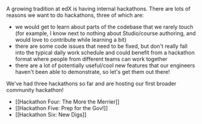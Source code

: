 A growing tradition at edX is having internal hackathons. There are lots of reasons we want to do hackathons, three of which are:

  * we would get to learn about parts of the codebase that we rarely touch (for example, I know next to nothing about Studio/course authoring, and would love to contribute while learning a bit)
  * there are some code issues that need to be fixed, but don't really fall into the typical daily work schedule and could benefit from a hackathon format where people from different teams can work together
  * there are a lot of potentially useful/cool new features that our engineers haven't been able to demonstrate, so let's get them out there!

We've had three hackathons so far and are hosting our first broader community hackathon!

  * [[Hackathon Four: The More the Merrier]]
  * [[Hackathon Five: Prep for the Gov!]]
  * [[Hackathon Six: New Digs]]